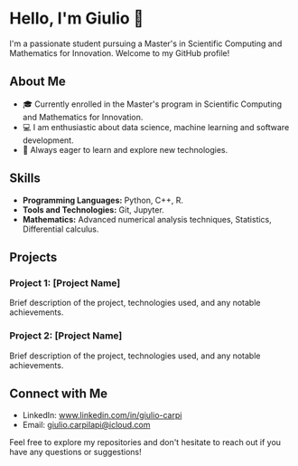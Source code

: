 # Hello, I'm Giulio 👋

I'm a passionate student pursuing a Master's in Scientific Computing and Mathematics for Innovation. Welcome to my GitHub profile!

## About Me

- 🎓 Currently enrolled in the Master's program in Scientific Computing and Mathematics for Innovation.
- 💻 I am enthusiastic about data science, machine learning and software development.
- 🌱 Always eager to learn and explore new technologies.

## Skills

- **Programming Languages:** Python, C++, R.
- **Tools and Technologies:** Git, Jupyter.
- **Mathematics:** Advanced numerical analysis techniques, Statistics, Differential calculus.

## Projects

### Project 1: [Project Name]

Brief description of the project, technologies used, and any notable achievements.

### Project 2: [Project Name]

Brief description of the project, technologies used, and any notable achievements.

## Connect with Me

- LinkedIn: www.linkedin.com/in/giulio-carpi
- Email: giulio.carpilapi@icloud.com

Feel free to explore my repositories and don't hesitate to reach out if you have any questions or suggestions!
